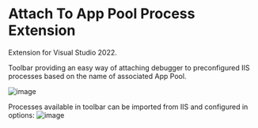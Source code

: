 # Attach To App Pool Process Extension

Extension for Visual Studio 2022.

Toolbar providing an easy way of attaching debugger to preconfigured IIS processes based on the name of associated App Pool.

![image](https://user-images.githubusercontent.com/42370010/236470466-fb9ef86b-e194-4f8f-9b98-0db1b47e0b82.png)

Processes available in toolbar can be imported from IIS and configured in options:
![image](https://user-images.githubusercontent.com/42370010/236469755-108358c5-c6cd-4692-bbe5-20caf2981bc4.png)
